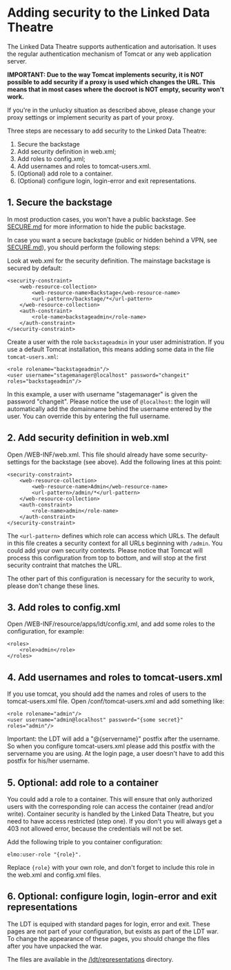 # Adding security to the Linked Data Theatre

The Linked Data Theatre supports authentication and autorisation. It uses the regular authentication mechanism of Tomcat or any web application server.

**IMPORTANT: Due to the way Tomcat implements security, it is NOT possible to add security if a proxy is used which changes the URL. This means that in most cases where the docroot is NOT empty, security won't work.**

If you're in the unlucky situation as described above, please change your proxy settings or implement security as part of your proxy.

Three steps are necessary to add security to the Linked Data Theatre:

1. Secure the backstage
2. Add security definition in web.xml;
3. Add roles to config.xml;
4. Add usernames and roles to tomcat-users.xml.
5. (Optional) add role to a container.
6. (Optional) configure login, login-error and exit representations.

## 1. Secure the backstage

In most production cases, you won't have a public backstage. See [SECURE.md](SECURE.md) for more information to hide the public backstage.

In case you want a secure backstage (public or hidden behind a VPN, see [SECURE.md](SECURE.md)), you should perform the following steps:

Look at web.xml for the security definition. The mainstage backstage is secured by default:

	<security-constraint>
        <web-resource-collection>
            <web-resource-name>Backstage</web-resource-name>
            <url-pattern>/backstage/*</url-pattern>
        </web-resource-collection>
        <auth-constraint>
            <role-name>backstageadmin</role-name>
        </auth-constraint>
    </security-constraint>

Create a user with the role `backstageadmin` in your user administration. If you use a default Tomcat installation, this means adding some data in the file `tomcat-users.xml`:

	<role rolename="backstageadmin"/>
	<user username="stagemanager@localhost" password="changeit" roles="backstageadmin"/>

In this example, a user with username "stagemanager" is given the password "changeit". Please notice the use of `@localhost`: the login will automatically add the domainname behind the username entered by the user. You can override this by entering the full username. 

## 2. Add security definition in web.xml

Open /WEB-INF/web.xml. This file should already have some security-settings for the backstage (see above). Add the following lines at this point:

    <security-constraint>
        <web-resource-collection>
            <web-resource-name>Admin</web-resource-name>
            <url-pattern>/admin/*</url-pattern>
        </web-resource-collection>
        <auth-constraint>
            <role-name>admin</role-name>
        </auth-constraint>
    </security-constraint>

The `<url-pattern>` defines which role can access which URLs. The default in this file creates a security context for all URLs beginning with `/admin`. You could add your own security contexts. Please notice that Tomcat will process this configuration from top to bottom, and will stop at the first security contraint that matches the URL.

The other part of this configuration is necessary for the security to work, please don't change these lines.

## 3. Add roles to config.xml

Open /WEB-INF/resource/apps/ldt/config.xml, and add some roles to the configuration, for example:

	<roles>
		<role>admin</role>
	</roles>

## 4. Add usernames and roles to tomcat-users.xml

If you use tomcat, you should add the names and roles of users to the tomcat-users.xml file. Open /conf/tomcat-users.xml and add something like:

	<role rolename="admin"/>
	<user username="admin@localhost" password="{some secret}" roles="admin"/>

Important: the LDT will add a "@{servername}" postfix after the username. So when you configure tomcat-users.xml please add this postfix with the servername you are using. At the login page, a user doesn't have to add this postfix for his/her username.

## 5. Optional: add role to a container

You could add a role to a container. This will ensure that only authorized users with the corresponding role can access the container (read and/or write). Container security is handled by the Linked Data Theatre, but you need to have access restricted (step one). If you don't you will always get a 403 not allowed error, because the credentials will not be set.

Add the following triple to you container configuration:

	elmo:user-role "{role}".

Replace `{role}` with your own role, and don't forget to include this role in the web.xml and config.xml files.

## 6. Optional: configure login, login-error and exit representations

The LDT is equiped with standard pages for login, error and exit. These pages are not part of your configuration, but exists as part of the LDT war. To change the appearance of these pages, you should change the files after you have unpacked the war.

The files are available in the [/ldt/representations](https://github.com/architolk/Linked-Data-Theatre/tree/master/src/main/webapp/WEB-INF/resources/apps/ldt/representations) directory.